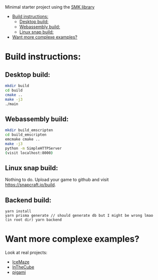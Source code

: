 Minimal starter project using the
[SMK library](https://github.com/ArthurSonzogni/smk)

- [Build instructions:](#build-instructions-)
  * [Desktop build:](#desktop-build-)
  * [Webassembly build:](#webassembly-build-)
  * [Linux snap build:](#linux-snap-build-)
- [Want more complexe examples?](#want-more-complexe-examples-)

# Build instructions:

## Desktop build:
~~~bash
mkdir build
cd build
cmake ..
make -j3
./main
~~~

## Webassembly build:
~~~bash
mkdir build_emscripten
cd build_emscripten
emcmake cmake ..
make -j3
python -m SimpleHTTPServer
(visit localhost:8000)
~~~

## Linux snap build:
Nothing to do. Upload your game to github and visit https://snapcraft.io/build.

## Backend build:
~~~
yarn install
yarn prisma generate // should generate db but I might be wrong lmao
(in root dir) yarn backend
~~~

# Want more complexe examples?

Look at real projects:
* [IceMaze](https://github.com/ArthurSonzogni/IceMaze)
* [InTheCube](https://github.com/ArthurSonzogni/InTheCube)
* [pigami](https://github.com/ArthurSonzogni/pigami)
